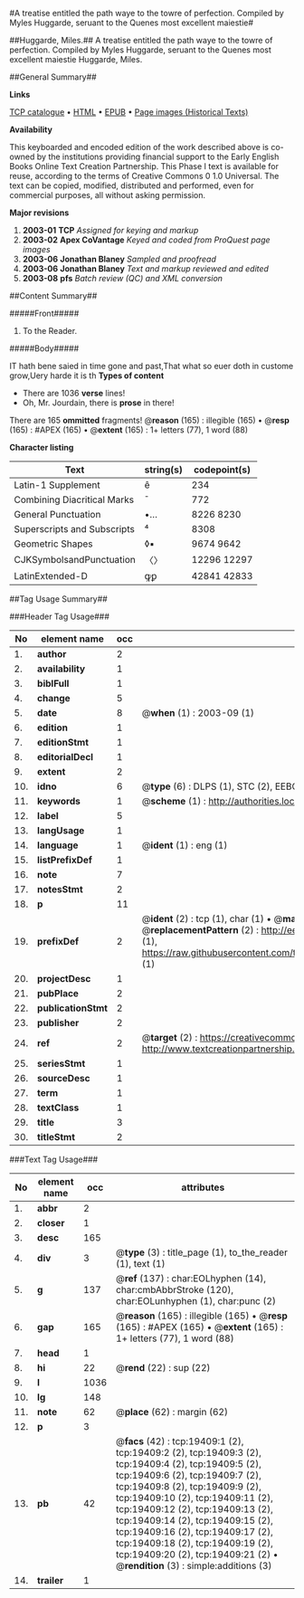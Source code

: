 #A treatise entitled the path waye to the towre of perfection. Compiled by Myles Huggarde, seruant to the Quenes most excellent maiestie#

##Huggarde, Miles.##
A treatise entitled the path waye to the towre of perfection. Compiled by Myles Huggarde, seruant to the Quenes most excellent maiestie
Huggarde, Miles.

##General Summary##

**Links**

[TCP catalogue](http://www.ota.ox.ac.uk/tcp/)  • 
[HTML](http://tei.it.ox.ac.uk/tcp/Texts-HTML/free/A03/A03440.html)  • 
[EPUB](http://tei.it.ox.ac.uk/tcp/Texts-EPUB/free/A03/A03440.epub) • 
[Page images (Historical Texts)](https://data.historicaltexts.jisc.ac.uk/view?pubId=eebo-99854003e&pageId=eebo-99854003e-19409-1)

**Availability**

This keyboarded and encoded edition of the
	       work described above is co-owned by the institutions
	       providing financial support to the Early English Books
	       Online Text Creation Partnership. This Phase I text is
	       available for reuse, according to the terms of Creative
	       Commons 0 1.0 Universal. The text can be copied,
	       modified, distributed and performed, even for
	       commercial purposes, all without asking permission.

**Major revisions**

1. __2003-01__ __TCP__ *Assigned for keying and markup*
1. __2003-02__ __Apex CoVantage__ *Keyed and coded from ProQuest page images*
1. __2003-06__ __Jonathan Blaney__ *Sampled and proofread*
1. __2003-06__ __Jonathan Blaney__ *Text and markup reviewed and edited*
1. __2003-08__ __pfs__ *Batch review (QC) and XML conversion*

##Content Summary##

#####Front#####

1. To the Reader.

#####Body#####

IT hath bene saied in time gone and past,That what so euer doth in custome grow,Uery harde it is th
**Types of content**

  * There are 1036 **verse** lines!
  * Oh, Mr. Jourdain, there is **prose** in there!

There are 165 **ommitted** fragments! 
 @__reason__ (165) : illegible (165)  •  @__resp__ (165) : #APEX (165)  •  @__extent__ (165) : 1+ letters (77), 1 word (88)

**Character listing**


|Text|string(s)|codepoint(s)|
|---|---|---|
|Latin-1 Supplement|ê|234|
|Combining             Diacritical Marks|̄|772|
|General Punctuation|•…|8226 8230|
|Superscripts             and Subscripts|⁴|8308|
|Geometric Shapes|◊▪|9674 9642|
|CJKSymbolsandPunctuation|〈〉|12296 12297|
|LatinExtended-D|ꝙꝑ|42841 42833|

##Tag Usage Summary##

###Header Tag Usage###

|No|element name|occ|attributes|
|---|---|---|---|
|1.|__author__|2||
|2.|__availability__|1||
|3.|__biblFull__|1||
|4.|__change__|5||
|5.|__date__|8| @__when__ (1) : 2003-09 (1)|
|6.|__edition__|1||
|7.|__editionStmt__|1||
|8.|__editorialDecl__|1||
|9.|__extent__|2||
|10.|__idno__|6| @__type__ (6) : DLPS (1), STC (2), EEBO-CITATION (1), PROQUEST (1), VID (1)|
|11.|__keywords__|1| @__scheme__ (1) : http://authorities.loc.gov/ (1)|
|12.|__label__|5||
|13.|__langUsage__|1||
|14.|__language__|1| @__ident__ (1) : eng (1)|
|15.|__listPrefixDef__|1||
|16.|__note__|7||
|17.|__notesStmt__|2||
|18.|__p__|11||
|19.|__prefixDef__|2| @__ident__ (2) : tcp (1), char (1)  •  @__matchPattern__ (2) : ([0-9\-]+):([0-9IVX]+) (1), (.+) (1)  •  @__replacementPattern__ (2) : http://eebo.chadwyck.com/downloadtiff?vid=$1&page=$2 (1), https://raw.githubusercontent.com/textcreationpartnership/Texts/master/tcpchars.xml#$1 (1)|
|20.|__projectDesc__|1||
|21.|__pubPlace__|2||
|22.|__publicationStmt__|2||
|23.|__publisher__|2||
|24.|__ref__|2| @__target__ (2) : https://creativecommons.org/publicdomain/zero/1.0/ (1), http://www.textcreationpartnership.org/docs/. (1)|
|25.|__seriesStmt__|1||
|26.|__sourceDesc__|1||
|27.|__term__|1||
|28.|__textClass__|1||
|29.|__title__|3||
|30.|__titleStmt__|2||


###Text Tag Usage###

|No|element name|occ|attributes|
|---|---|---|---|
|1.|__abbr__|2||
|2.|__closer__|1||
|3.|__desc__|165||
|4.|__div__|3| @__type__ (3) : title_page (1), to_the_reader (1), text (1)|
|5.|__g__|137| @__ref__ (137) : char:EOLhyphen (14), char:cmbAbbrStroke (120), char:EOLunhyphen (1), char:punc (2)|
|6.|__gap__|165| @__reason__ (165) : illegible (165)  •  @__resp__ (165) : #APEX (165)  •  @__extent__ (165) : 1+ letters (77), 1 word (88)|
|7.|__head__|1||
|8.|__hi__|22| @__rend__ (22) : sup (22)|
|9.|__l__|1036||
|10.|__lg__|148||
|11.|__note__|62| @__place__ (62) : margin (62)|
|12.|__p__|3||
|13.|__pb__|42| @__facs__ (42) : tcp:19409:1 (2), tcp:19409:2 (2), tcp:19409:3 (2), tcp:19409:4 (2), tcp:19409:5 (2), tcp:19409:6 (2), tcp:19409:7 (2), tcp:19409:8 (2), tcp:19409:9 (2), tcp:19409:10 (2), tcp:19409:11 (2), tcp:19409:12 (2), tcp:19409:13 (2), tcp:19409:14 (2), tcp:19409:15 (2), tcp:19409:16 (2), tcp:19409:17 (2), tcp:19409:18 (2), tcp:19409:19 (2), tcp:19409:20 (2), tcp:19409:21 (2)  •  @__rendition__ (3) : simple:additions (3)|
|14.|__trailer__|1||
